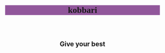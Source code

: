 <html>
    <head>
        <title>the basic HTML page</title>
    </head>
</html>
<body>
    <h1 style="font-family: sans -serif;background-color: rgb(145,87,155);"align='center'>kobbari</h1>
    <br/>
    <br/>
    <h2 align="center"> Give your best </h2>
</body>
</html>
